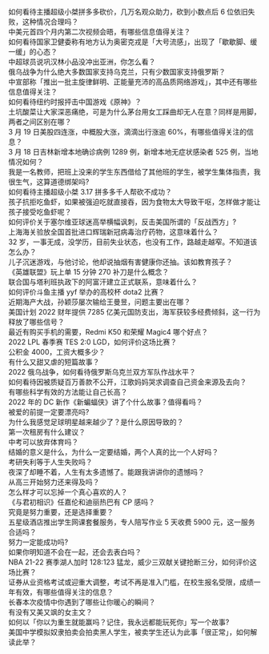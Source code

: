 如何看待主播超级小桀拼多多砍价，几万名观众助力，砍到小数点后  6 位依旧失败，这种情况合理吗？  
中美元首四个月内第二次视频会晤，有哪些信息值得关注？  
如何看待国家卫健委称有地方认为奥密克戎是「大号流感」，出现了「歇歇脚、缓一缓」的心态？  
中超球员说巩汉林小品没冲出亚洲，你怎么看？  
俄乌战争为什么绝大多数国家支持乌克兰，只有少数国家支持俄罗斯？  
中宣部称「推出一批主旋律鲜明、正能量充沛的高品质网络游戏」，其中还有哪些信息值得关注？  
如何看待纽约时报抨击中国游戏《原神》？  
土坑酸菜让大家深恶痛绝，可是为什么茅台用女工踩曲却无人在意？同样是用脚，两者之间区别在哪？  
3 月 19 日美股四连涨，中概股大涨，滴滴出行涨逾 60%，有哪些值得关注的信息？  
3 月 18 日吉林新增本地确诊病例 1289 例，新增本地无症状感染者 525 例，当地情况如何？  
我是一名教师，把班上没来的学生东西借给了其他班的学生，被学生集体指责，我很生气，这算道德绑架吗?  
如何看待主播超级小桀 3.17 拼多多千人帮砍不成功？  
孩子抗拒吃鱼虾，如果被强迫吃就直接吞，因为食物太大导致干呕，怎样做才能让孩子接受吃鱼虾呢？  
如何评价关于塞尔维亚球迷高举横幅讽刺，反击美国所谓的「反战西方」?  
上海海关验放全国首批进口辉瑞新冠病毒治疗药物，这意味着什么？  
32 岁，一事无成，没学历，目前失业状态，也没有工作，路越走越窄。不知道该怎么办？  
儿子沉迷游戏，与他讨论，他却说抽烟有害健康你还抽。该如教育孩子？  
《英雄联盟》玩上单 15 分钟 270 补刀是什么概念？  
联合国与塔利班执政下的阿富汗建立正式联系，意味着什么？  
如何评价斗鱼主播 yyf 举办的高校杯 dota2 比赛？  
近期海产大战，孙颖莎屡次输给王曼昱，问题主要出在哪？  
美国计划 2022 财年提供 7285 亿美元国防支出，海军获较多经费倾斜，这一行为释放了哪些信号？  
最近有购买手机的需要，Redmi K50 和荣耀 Magic4 哪个好点？  
2022 LPL 春季赛 TES 2:0 LGD，如何评价这场比赛？  
公积金 4000，工资大概多少？  
有什么又甜又虐的短篇故事？  
2022 俄乌战争，如何看待俄罗斯乌克兰双方军队作战水平？  
如何看待因被质疑百万善款不公开，江歌妈妈哭求调查自己资金来源及去向？  
有哪些科学有效的方法能让自己长高？  
2022 年的 DC 新作《新蝙蝠侠》讲了个什么故事？值得看吗？  
被爱的前提一定要漂亮吗?  
为什么我感觉足球明星越来越少了？是什么原因导致的？  
第一次租房有什么建议？  
中考可以放弃体育吗？  
结婚的意义是什么，为什么一定要结婚，两个人真的比一个人好吗？  
考研失利等于人生失败吗？  
夜深了却睡不着，人生有太多遗憾了。能跟我讲讲你的遗憾吗？  
从高三开始努力还来得及吗？  
怎么样才可以忘掉一个真心喜欢的人？  
《与君初相识》任嘉伦和迪丽热巴有 CP 感吗？  
究竟是努力重要，还是选择重要？  
五星级酒店推出学生网课套餐服务，专人陪写作业 5 天收费 5900 元，这一服务合适吗？  
努力一定能成功吗?  
如果你明知道不会在一起，还会去表白吗？  
NBA 21-22 赛季湖人加时 128:123 猛龙，威少三双献关键抢断三分，如何评价这场比赛？  
证券从业资格考试或迎重大调整，考试不再是准入门槛，在校生报名受限，成绩一年有效，有哪些值得关注的信息？  
长春本次疫情中你遇到了哪些让你暖心的瞬间？  
有没有又美又飒的女主文？  
如何以「你以为重生就能赢吗？记住，我永远都能玩死你」写一个故事?  
美国中学模拟奴隶拍卖会拍卖黑人学生，被卖学生还认为此事「很正常」，如何解读此举？  
